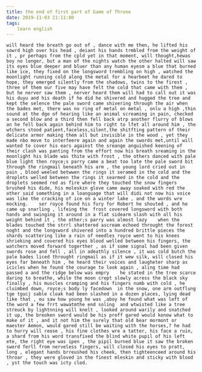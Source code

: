 ```yaml
---
title: the end of first part of Game of Throne
date: 2019-11-03 21:11:00
tags:
    learn english
---
```

	will heard the breath go out of , dance with me then, he lifted his sowrd high over his head , deiant his hands trmbled from the weight of it , pr perhaps from the cpld yet in that moment, will thought,hewas boy no longer, but a man of the nights watch the other halted will saw its eyes blue deeper and bluer than any human eyesm a blue that burned like ice, they fixed on the longsword trembling on high , watched the moonlight running cold along the metal for a hearbeet he dared to hope, they emerged silently from the shadows, twins to the firest , three of them our five may have felt the cold that came with them , but he nerver saw them , nerver heard them will had to call out it was his duyu and his death if he did he shivered and hugged the tree and kept the selence the pale sword came shivering through the air when the bades met, there was no ring of metal on metal , onlu a high ,thin sound at the dge of hearing like an animal screaming in pain, checked a second blow and a third then fell back atrp another flurry of blows an he fell back again behind him to right to lfet all around him , the wtchers stood patient,faceless,silent,the shitfting pattern of their delicate armor making them all but invisible in the wood , yet they made nbo move to interfeere again and again the swords met,until will wanted to cover his ears against the sreange anguished keening of their clash was panting from the effort now his breath sreaming in the moonlight his blade was thite with frost , the others danced with pale blue light then royce;s parry came a beat too late the pale sword bit through the ringmail beneath his arm , the young lord cried out in pain , blood weeled betwwen the rings it seramed in the cold and the droplets welled between the rings it searmed in the cold and the droplets seemed red as fire where they touched the snow fingers brushed his dide, his moleskin glove came away soaked with red the other said something in a loanguage that will didi not now his voice was like the cracking of ice on a winter lake , and the words wre mocking.	ser royce found his fury for Robert he shouted , and he came up snarling , lifeing the  frost covered longsword with both hands and swinging it around in a flat sidearm slash with all his weight behind it , the other;s parry was almost lazy	when the blades touched the strrl shattered ascream echoed throught the forest noght and the longsword shivered into a hundred brittle pieces the shards scattering like a rain of needles royce went to his knees shrieking and covered his eyes blood welled between his fingers, the watchers moved forward togerther , as if some signal had been given swords rose and fell , all in adeathly silence , it was cold butch the pale bades liced throught ringmail as if it wew silk, will closed his eyes far beneath him , he heard their voices and laugheter sharp as icicles when he found the courage to look again , aling time had passed a and the ridge below was empry	he stated in the tree scarce daring to breathe, while the moon crept slowly acress the black sky finally , his muscles cramping and his fingers numb with cold , he cluimbed down, royce;s body ly facedown  in the snow, one arm outflung tge tgucj sable cloak had been slashed in a dozen places, lying dead like that , ou saw how young he was ,aboy he found what was left of the word a few frrt wawatmthe end soling  and wtwisted like a tree streuck by lightnning will knelt , looked around warily and snatched it up, the breoken sword would be his proff gared would konow what to make of it , and it not him the surely that old bear mormont or maester Aemon, would gared still be waiting with the horses,? he had to hurry will reose , his fine clothes wre a tatter, his face a ruin, a shard from his word transfixed the blind white pupil of his left ete, the right eye was ipen , the pipil burned blue it saw the broken sword ferll from nerveless fingers, will closed his eyes to pratt, long , elegant hands brreushed his cheek, then tighteenceed around his throar , they were gloved in the finest mleskin and sticky with blood , yst the touch was icty clod.